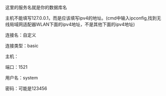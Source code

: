 
这里的服务名就是你的数据库名

主机不能填写127.0.0.1，而是应该填写ipv4的地址。(cmd中输入ipconfig,找到无线局域网适配器WLAN下面的ipv4地址，不是其他下面的ipv4地址)

连接名：自定义

连接类型：basic

主机：

端口：1521

用户名：system

密码：可能是123456



